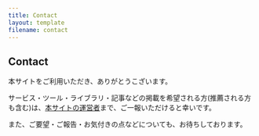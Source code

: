 ```yaml
---
title: Contact
layout: template
filename: contact
---
```


## Contact

本サイトをご利用いただき、ありがとうこざいます。

サービス・ツール・ライブラリ・記事などの掲載を希望される方(推薦される方も含む)は、[本サイトの運営者](https://twitter.com/k_hiro1818)まで、ご一報いただけると幸いです。

また、ご要望・ご報告・お気付きの点などについても、お待ちしております。
